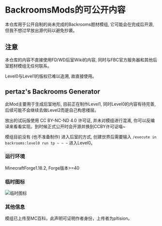 # BackroomsMods的可公开内容

本仓库用于公开自制的尚未完成的Backrooms题材模组, 它可能会在完成后开源, 但我不想过早放出源代码以避免抄袭。

## 注意

本仓库的内容不直接使用FD/WD后室Wiki的内容, 同时与FBC官方服务器和其他后室题材模组无任何联系。

Level0与Level1的版权已难以追溯, 故直接使用。

## pertaz's Backrooms Generator

此Mod主要用于生成后室地形, 目前正在制作Level1, 同时Level0的内容有待完善, 后续可能不会继续去做Level2而是自己构思楼层。

放出的试玩版使用 CC BY-NC-ND 4.0 许可证, 并未对模组进行混淆, 你可以反编译来看看实现。到时候正式公开时会开源并换到CCBY许可证喵~ 

模组目前没有 (也不准备制作) 进入后室的方式, 创建世界后需要输入 ```/execute in backrooms:level0 run tp ~ ~ ~``` 进入Level0。

### 运行环境

MinecraftForge1.18.2, Forge版本>=40

### 临时图标
![临时图标](https://pltision.github.io/docs/brmods/%E4%B8%B4%E6%97%B6%E5%9B%BE%E6%A0%87.png)

### 其他信息
模组已上传至MC百科，此声明可证明作者身份，上传者为pltision。
